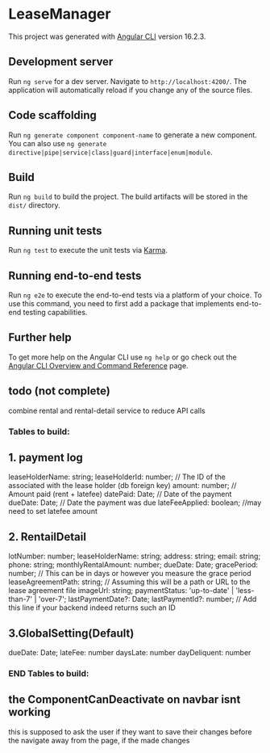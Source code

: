 # LeaseManager

This project was generated with [Angular CLI](https://github.com/angular/angular-cli) version 16.2.3.

## Development server

Run `ng serve` for a dev server. Navigate to `http://localhost:4200/`. The application will automatically reload if you change any of the source files.

## Code scaffolding

Run `ng generate component component-name` to generate a new component. You can also use `ng generate directive|pipe|service|class|guard|interface|enum|module`.

## Build

Run `ng build` to build the project. The build artifacts will be stored in the `dist/` directory.

## Running unit tests

Run `ng test` to execute the unit tests via [Karma](https://karma-runner.github.io).

## Running end-to-end tests

Run `ng e2e` to execute the end-to-end tests via a platform of your choice. To use this command, you need to first add a package that implements end-to-end testing capabilities.

## Further help

To get more help on the Angular CLI use `ng help` or go check out the [Angular CLI Overview and Command Reference](https://angular.io/cli) page.

## todo (not complete)

combine rental and rental-detail service to reduce API calls

### Tables to build:

## 1. payment log

leaseHolderName: string;
leaseHolderId: number; // The ID of the associated with the lease holder (db foreign key)
amount: number; // Amount paid (rent + latefee)
datePaid: Date; // Date of the payment
dueDate: Date; // Date the payment was due
lateFeeApplied: boolean; //may need to set latefee amount

## 2. RentailDetail

lotNumber: number;
leaseHolderName: string;
address: string;
email: string;
phone: string;
monthlyRentalAmount: number;
dueDate: Date;
gracePeriod: number; // This can be in days or however you measure the grace period
leaseAgreementPath: string; // Assuming this will be a path or URL to the lease agreement file
imageUrl: string;
paymentStatus: 'up-to-date' | 'less-than-7' | 'over-7';
lastPaymentDate?: Date;
lastPaymentId?: number; // Add this line if your backend indeed returns such an ID

## 3.GlobalSetting(Default)

dueDate: Date;
lateFee: number
daysLate: number
dayDeliquent: number

### END Tables to build:

## the ComponentCanDeactivate on navbar isnt working

this is supposed to ask the user if they want to save their changes before the navigate away from the page, if the made changes
